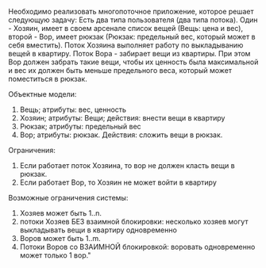 Необходимо реализовать многопоточное приложение, которое решает следующую задачу:
Есть два типа пользователя (два типа потока). Один - Хозяин, имеет в своем арсенале список вещей (Вещь: цена и вес), второй - Вор, имеет рюкзак (Рюкзак: предельный вес, который может в себя вместить). Поток Хозяина выполняет работу по выкладыванию вещей в квартиру. Поток Вора - забирает вещи из квартиры. При этом Вор должен забрать такие вещи, чтобы их ценность была максимальной и вес их должен быть меньше предельного веса, который может поместиться в рюкзак.

Объектные модели:
1. Вещь; атрибуты: вес, ценность
2. Хозяин; атрибуты: Вещи; действия: внести вещи в квартиру
3. Рюкзак; атрибуты: предельный вес
3. Вор; атрибуты: рюкзак. Действия: сложить вещи в рюкзак.

Ограничения:
1. Если работает поток Хозяина, то вор не должен класть вещи в рюкзак.
2. Если работает Вор, то Хозяин не может войти в квартиру

Возможные ограничения системы:
1. Хозяев может быть 1..n.
2. потоки Хозяев БЕЗ взаимной блокировки: несколько хозяев могут выкладывать вещи в квартиру одновременно
3. Воров может быть 1..m.
4. Потоки Воров со ВЗАИМНОЙ блокировкой: воровать одновременно может только 1 вор."
